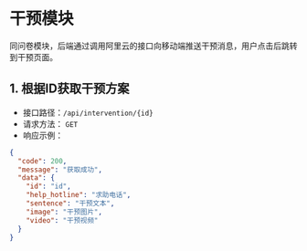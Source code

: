 ﻿# 干预模块

同问卷模块，后端通过调用阿里云的接口向移动端推送干预消息，用户点击后跳转到干预页面。

## 1. 根据ID获取干预方案
- 接口路径：`/api/intervention/{id}`
- 请求方法： `GET`
- 响应示例：
```json
{
  "code": 200,
  "message": "获取成功",
  "data": {
    "id": "id",
    "help_hotline": "求助电话",
    "sentence": "干预文本",
    "image": "干预图片",
    "video": "干预视频"
  }
}
```
